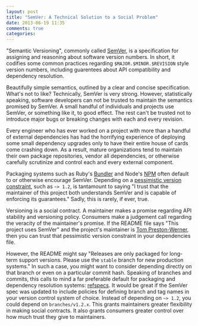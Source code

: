 ```yaml
---
layout: post
title: "SemVer: A Technical Solution to a Social Problem"
date: 2013-06-19 11:35
comments: true
categories: 
---
```


"Semantic Versioning", commonly called [SemVer][1], is a specification for
assigning and reasoning about software version numbers. In short, it codifies
some common practices regarding `$MAJOR.$MINOR.$REVISION` style version
numbers, including guarentees about API compatibility and dependency
resolution.

Beautifully simple semantics, outlined by a clear and concise specification.
What's not to like? Technically, SemVer is very strong. However, statistically
speaking, software developers can not be trusted to maintain the semantics
promised by SemVer. A small handful of individuals and projects use SemVer, or
something like it, to good effect. The rest can't be trusted not to introduce
major bugs or breaking changes with each and every revision.

Every engineer who has ever worked on a project with more than a handful of
external dependencies has had the horrifying experience of deploying some small
dependency upgrades only to have their entire house of cards come crashing
down. As a result, mature organizations tend to maintain their own package
repositories, vendor all dependencies, or otherwise carefully scrutinize and
control each and every external component.

Packaging systems such as Ruby's [Bundler][2] and Node's [NPM][3] often default
to or otherwise encourage SemVer. Depending on a
[pessimistic version constraint][4], such as `~> 1.2`, is tantamount to saying
"I trust that the maintainer of this project both understands SemVer and is
capable of enforcing its guarantees." Sadly, this is rarely, if ever, true.

Versioning is a social contract. A maintainer makes a promise regarding API
stability and versioning policy. Consumers make a judgement call regarding the
veracity of the maintainer's promise. If the README file says "This project uses
SemVer" and the project's maintainer is [Tom Preston-Werner][5], then you can
trust that pessimistic version constraint in your dependencies file.

However, the README might say "Releases are only packaged for long-term support
versions.  Please use the `stable` branch for new production systems." In such
a case, you might want to consider depending directly on that branch or even on
a particular commit hash. Speaking of branches and commits, this calls to mind
a far preferable default for packaging and dependency resolution systems:
[refspecs][6]. It would be great if the SemVer spec was updated to include
policies for defining branch and tag names in your version control system of
choice. Instead of depending on `~> 1.2`, you could depend on
`branches/v1.2.x`. This grants maintainers greater flexibility in making social
contracts.  It also grants consumers greater control over how much trust they
give to maintainers.

[1]: http://semver.org/
[2]: http://gembundler.com/
[3]: https://npmjs.org/
[4]: http://docs.rubygems.org/read/chapter/16#page74
[5]: http://tom.preston-werner.com/
[6]: https://www.kernel.org/pub/software/scm/git/docs/gitrevisions.html

